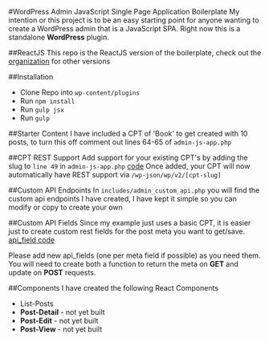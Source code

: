 #WordPress Admin JavaScript Single Page Application Boilerplate
 My intention or this project is to be an easy starting point for anyone wanting to create a WordPress admin that is a JavaScript SPA.
 Right now this is a standalone __WordPress__ plugin.

##ReactJS
This repo is the ReactJS version of the boilerplate, check out the [organization](https://github.com/WordPress-Admin-JavaScript-Boilerplate) for other versions

##Installation
* Clone Repo into `wp-content/plugins`
* Run `npm install`
* Run `gulp jsx`
* Run `gulp`

##Starter Content
I have included a CPT of 'Book' to get created with 10 posts, to turn this off comment out lines 64-65 of `admin-js-app.php`

##CPT REST Support
Add support for your existing CPT's by adding the slug to `line 49` in `admin-js-app.php` [code](https://github.com/royboy789/WP-JS-SPA-ADMIN-BOILERPLATE/blob/master/admin-js-app.php#L41-L57)
Once added, your CPT will now automatically have REST support via `/wp-json/wp/v2/[cpt-slug]`

##Custom API Endpoints
In `includes/admin_custom_api.php` you will find the custom api endpoints I have created, I have kept it simple so you can modify or copy to create your own

##Custom API Fields
Since my example just uses a basic CPT, it is easier just to create custom rest fields for the post meta you want to get/save.
[api_field code](https://github.com/royboy789/WP-JS-SPA-ADMIN-BOILERPLATE/blob/master/includes/admin_custom_api.php#L104-L134)

Please add new api_fields (one per meta field if possible) as you need them. You will need to create both a function to return the meta on __GET__ and update on __POST__ requests.

##Components
I have created the following React Components
* List-Posts
* __Post-Detail__ - not yet built
* __Post-Edit__ - not yet built
* __Post-View__ - not yet built
